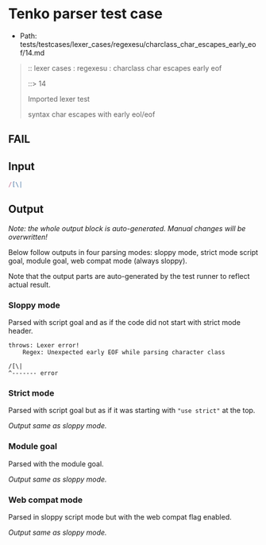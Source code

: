 # Tenko parser test case

- Path: tests/testcases/lexer_cases/regexesu/charclass_char_escapes_early_eof/14.md

> :: lexer cases : regexesu : charclass char escapes early eof
>
> ::> 14
>
> Imported lexer test
>
> syntax char escapes with early eol/eof

## FAIL

## Input

`````js
/[\|
`````

## Output

_Note: the whole output block is auto-generated. Manual changes will be overwritten!_

Below follow outputs in four parsing modes: sloppy mode, strict mode script goal, module goal, web compat mode (always sloppy).

Note that the output parts are auto-generated by the test runner to reflect actual result.

### Sloppy mode

Parsed with script goal and as if the code did not start with strict mode header.

`````
throws: Lexer error!
    Regex: Unexpected early EOF while parsing character class

/[\|
^------- error
`````

### Strict mode

Parsed with script goal but as if it was starting with `"use strict"` at the top.

_Output same as sloppy mode._

### Module goal

Parsed with the module goal.

_Output same as sloppy mode._

### Web compat mode

Parsed in sloppy script mode but with the web compat flag enabled.

_Output same as sloppy mode._

